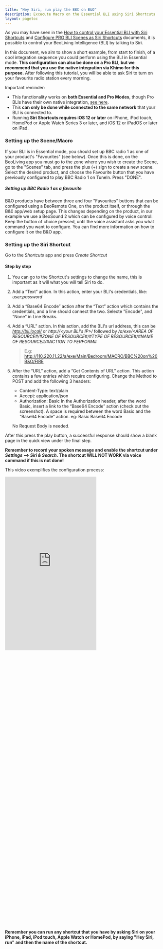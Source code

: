 ```yaml
---
title: "Hey Siri, run play the BBC on B&O"
description: Excecute Macro on the Essential BLI using Siri Shortcuts
layout: pagetoc
---
```


As you may have seen in the [How to control your Essential BLI with Siri Shortcuts](../manuals/howto-siri-shortcuts) and [Configure PRO BLI Scenes as Siri Shortcuts](../manuals/howto-siri-shortcuts) documents, it is possible to control your BeoLiving Intelligence (BLI) by talking to Siri.

In this document, we aim to show a short example, from start to finish, of a cool integration sequence you could perform using the BLI in Essential mode. **This configuration can also be done on a Pro BLI, but we recommend that you use the native integration via Khimo for this purpose.** After following this tutorial, you will be able to ask Siri to turn on your favourite radio station every morning.

Important reminder:
 - This functionality works on **both Essential and Pro Modes**, though Pro BLIs have their own native integration, [see here](../manuals/howto-siri-shortcuts). 
 - This **can only be done while connected to the same network** that your BLI is connected to. 
 - Running **Siri Shortcuts requires iOS 12 or later** on iPhone, iPod touch, HomePod or Apple Watch Series 3 or later, and iOS 12 or iPadOS or later on iPad.

### Setting up the Scene/Macro

If your BLI is in Essential mode, you should set up BBC radio 1 as one of your product's "Favourites" (see below). Once this is done, on the BeoLiving app you must go to the zone where you wish to create the Scene, go to the "Scenes" tab, and press the plus (+) sign to create a new scene. Select the desired product, and choose the Favourite button that you have previously configured to play BBC Radio 1 on TuneIn. Press "DONE".

##### Setting up BBC Radio 1 as a favourite
B&O products have between three and four "Favourites" buttons that can be configured using a BeoRemote One, on the product itself, or through the B&0 app/web setup page. This changes depending on the product, in our example we use a BeoSound 2 which can be configured by voice control: Keep the button of choice pressed, until the voice assistant asks you what command you want to configure. You can find more information on how to configure it on the B&O app.

### Setting up the Siri Shortcut
Go to the *Shortcuts* app and press *Create Shortcut*

#### Step by step

 1. You can go to the Shortcut's settings to change the name, this is important as it will what you will tell Siri to do.

 1. Add a “Text” action. In this action, enter your BLI's credentials, like: *user:password*

 1. Add a “Base64 Encode” action after the “Text” action which contains the credentials, and a line should connect the two. Selecte "Encode", and “None” in Line Breaks.

 1. Add a “URL” action. In this action, add the BLI's url address, this can be *http://bli.local/* or *http://<your BLI's IP>/* followed by */a/exe/<AREA OF RESOURCE#/#ZONE OF RESOURCE#/#TYPE OF RESOURCE#/#NAME OF RESOURCE#/#ACTION TO PERFORM#*

	 > E.g: http://110.220.11.22/a/exe/Main/Bedroom/MACRO/BBC%20on%20B&O/FIRE

 5. After the “URL” action, add a “Get Contents of URL” action. This action contains a few entries which require configuring.
    Change the Method to POST and add the following 3 headers:
     - Content-Type: text/plain
     - Accept: application/json
     - Authorization: Basic
       In the Authorization header, after the word Basic, insert a link to the “Base64 Encode” action (check out the screenshot). A space is required between the word Basic and the “Base64 Encode” action. eg: Basic Base64 Encode

    No Request Body is needed.

After this press the play button, a successful response should show a blank page in the quick view under the final step.

**Remember to record your spoken message and enable the shortcut under *Settings --> Siri & Search*. The shortcut WILL NOT WORK via voice command if this is not done!**

This video exemplifies the configuration process:

<div class="row justify-content-center">
  <div class="col-sm-5">     
	<div class="embed-responsive" style="padding-bottom: 179%;">
	  <iframe class="embed-responsive-item" src="https://www.youtube.com/embed/VruG41UOvZs?autoplay=1&loop=1"  frameborder="0" height="570" allow="autoplay; encrypted-media" allowfullscreen muted></iframe>
	</div>
  </div>
</div>

**Remember you can run any shortcut that you have by asking Siri on your iPhone, iPad, iPod touch, Apple Watch or HomePod, by saying "Hey Siri, run" and then the name of the shortcut.**